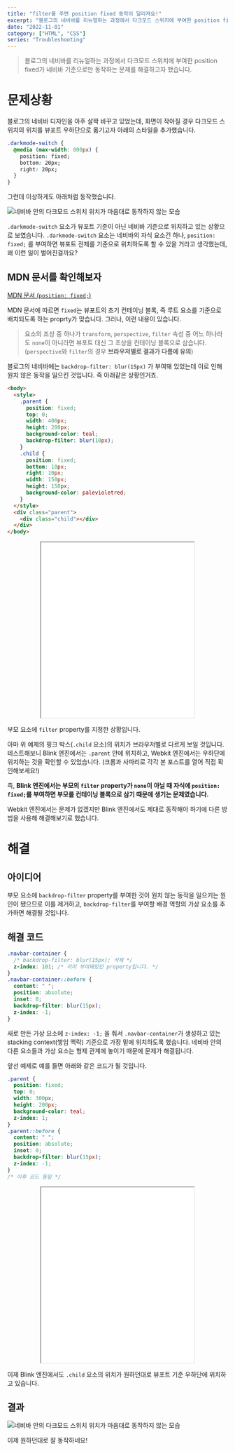 ```yaml
---
title: "filter를 주면 position fixed 동작이 달라져요!"
excerpt: "블로그의 네비바를 리뉴얼하는 과정에서 다크모드 스위치에 부여한 position fixed가 네비바 기준으로만 동작하는 문제를 해결하고자 했습니다."
date: "2022-11-01"
category: ["HTML", "CSS"]
series: "Troubleshooting"
---
```


> 블로그의 네비바를 리뉴얼하는 과정에서 다크모드 스위치에 부여한 position fixed가 네비바 기준으로만 동작하는 문제를 해결하고자 했습니다.

# 문제상황

블로그의 네비바 디자인을 아주 살짝 바꾸고 있었는데, 화면이 작아질 경우 다크모드 스위치의 위치를 뷰포트 우하단으로 옮기고자 아래의 스타일을 추가했습니다.

```css
.darkmode-switch {
  @media (max-width: 800px) {
    position: fixed;
    bottom: 20px;
    right: 20px;
  }
}
```

그런데 이상하게도 아래처럼 동작했습니다.

![네비바 안의 다크모드 스위치 위치가 마음대로 동작하지 않는 모습](../static/img/filter를_주면_position_fixed_동작이_달라져요!/다크모드_스위치_위치이상.gif)

`.darkmode-switch` 요소가 뷰포트 기준이 아닌 네비바 기준으로 위치하고 있는 상황으로 보였습니다. `.darkmode-switch` 요소는 네비바의 자식 요소긴 하나, `position: fixed;` 를 부여하면 뷰포트 전체를 기준으로 위치하도록 할 수 있을 거라고 생각했는데, 왜 이런 일이 벌어진걸까요?

## MDN 문서를 확인해보자

[MDN 문서 (`position: fixed;`)](https://developer.mozilla.org/ko/docs/Web/CSS/position#fixed)

MDN 문서에 따르면 `fixed`는 뷰포트의 초기 컨테이닝 블록, 즉 루트 요소를 기준으로 배치되도록 하는 proprty가 맞습니다. 그러나, 이런 내용이 있습니다.

> 요소의 조상 중 하나가 `transform`, `perspective`, `filter` 속성 중 어느 하나라도 `none`이 아니라면 뷰포트 대신 그 조상을 컨테이닝 블록으로 삼습니다. (`perspective`와 `filter`의 경우 **브라우저별로 결과가 다름에 유의**)

블로그의 네비바에는 `backdrop-filter: blur(15px)` 가 부여돼 있었는데 이로 인해 원치 않은 동작을 일으킨 것입니다. 즉 아래같은 상황인거죠.

```html
<body>
  <style>
    .parent {
      position: fixed;
      top: 0;
      width: 400px;
      height: 200px;
      background-color: teal;
      backdrop-filter: blur(10px);
    }
    .child {
      position: fixed;
      bottom: 10px;
      right: 10px;
      width: 150px;
      height: 150px;
      background-color: palevioletred;
    }
  </style>
  <div class="parent">
    <div class="child"></div>
  </div>
</body>
```

<p class="iframe-container" align='center'>
<iframe src='../examples/posts/filter를_주면_position_fixed_동작이_달라져요!/test.html' style="width: 350px; height:400px;"></iframe>
</p>

부모 요소에 `filter` property를 지정한 상황입니다.

아마 위 예제의 핑크 박스(`.child` 요소)의 위치가 브라우저별로 다르게 보일 것입니다. 테스트해보니 Blink 엔진에서는 `.parent` 안에 위치하고, Webkit 엔진에서는 우하단에 위치하는 것을 확인할 수 있었습니다. (크롬과 사파리로 각각 본 포스트를 열어 직접 확인해보세요!)

즉, **Blink 엔진에서는 부모의 `filter` property가 `none`이 아닐 때 자식에 `position: fixed;`를 부여하면 부모를 컨테이닝 블록으로 삼기 때문에 생기는 문제였습니다.**

Webkit 엔진에서는 문제가 없겠지만 Blink 엔진에서도 제대로 동작해야 하기에 다른 방법을 사용해 해결해보기로 했습니다.

# 해결

## 아이디어

부모 요소에 `backdrop-filter` property를 부여한 것이 원치 않는 동작을 일으키는 원인이 됐으므로 이를 제거하고, `backdrop-filter`를 부여할 배경 역할의 가상 요소를 추가하면 해결될 것입니다.

## 해결 코드

```css
.navbar-container {
  /* backdrop-filter: blur(15px); 삭제 */
  z-index: 101; /* 이미 부여돼있던 property입니다. */
}
.navbar-container::before {
  content: " ";
  position: absolute;
  inset: 0;
  backdrop-filter: blur(15px);
  z-index: -1;
}
```

새로 만든 가상 요소에 `z-index: -1;` 을 줘서 `.navbar-container`가 생성하고 있는 stacking context(쌓임 맥락) 기준으로 가장 밑에 위치하도록 했습니다. 네비바 안의 다른 요소들과 가상 요소는 형제 관계에 놓이기 때문에 문제가 해결됩니다.

앞선 예제로 예를 들면 아래와 같은 코드가 될 것입니다.

```css
.parent {
  position: fixed;
  top: 0;
  width: 300px;
  height: 200px;
  background-color: teal;
  z-index: 1;
}
.parent::before {
  content: " ";
  position: absolute;
  inset: 0;
  backdrop-filter: blur(15px);
  z-index: -1;
}
/* 이후 코드 동일 */
```

<p class="iframe-container" align='center'>
<iframe src='../examples/posts/filter를_주면_position_fixed_동작이_달라져요!/test_fixed.html' style="width: 350px; height:400px;"></iframe>
</p>

이제 Blink 엔진에서도 `.child` 요소의 위치가 원하던대로 뷰포트 기준 우하단에 위치하고 있습니다.

## 결과

![네비바 안의 다크모드 스위치 위치가 마음대로 동작하지 않는 모습](../static/img/filter를_주면_position_fixed_동작이_달라져요!/해결.gif)

이제 원하던대로 잘 동작하네요!
